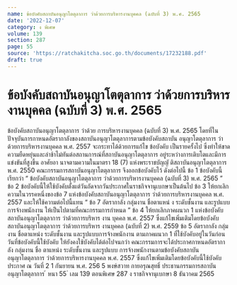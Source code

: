 ```yaml
---
name: ข้อบังคับสถาบันอนุญาโตตุลาการ ว่าด้วยการบริหารงานบุคคล (ฉบับที่ 3) พ.ศ. 2565
date: '2022-12-07'
category: ง พิเศษ
volume: 139
section: 287
page: 55
source: 'https://ratchakitcha.soc.go.th/documents/17232188.pdf'
draft: true
---
```


# ข้อบังคับสถาบันอนุญาโตตุลาการ ว่าด้วยการบริหารงานบุคคล (ฉบับที่ 3) พ.ศ. 2565

ข้อบังคับสถาบันอนุญาโตตุลาการ ว่าด้วย การบริหารงานบุคคล (ฉบับที่ 3) พ.ศ. 2565 โดยที่ในปัจจุบันการกาหนดอัตรากาลังของสถาบันอนุญาโตตุลาการตามข้อบังคับสถาบัน อนุญาโตตุลาการ ว่าด้วยการบริหารงานบุคคล พ.ศ. 2557 จะกระทาได้ด้วยการแก้ไข ข้อบังคับ เป็นรายครั้งไป ซึ่งทำให้ขาดความยืดหยุ่นและล่าช้าไม่ทันต่อสถานการณ์ที่สถาบันอนุญาโตตุลาการ อยู่ระหว่างการเติบโตและมีการแข่งขันที่สูงขึ้น อาศัยอา นาจตามความในมาตรา 18 (7) แห่งพระราชบัญญั ติสถาบันอนุญาโตตุลาการ พ.ศ. 2550 คณะกรรมการสถาบันอนุญาโตตุลาการ จึงออกข้อบังคับไว้ ดังต่อไปนี้ ข้อ 1 ข้อบังคับนี้เรียกว่า “ ข้อบังคับสถาบันอนุญาโตตุลาการ ว่าด้วยการบริหารงานบุคคล (ฉบับที่ 3) พ.ศ. 2565 ” ข้อ 2 ข้อบังคับนี้ให้ใช้บังคับตั้งแต่วันถัดจากวันประกาศในราชกิจจานุเบกษาเป็นต้นไป ข้อ 3 ให้ยกเลิกความในวรรคหนึ่งของข้อ 7 แห่งข้อบังคับสถาบันอนุญาโตตุลาการ ว่าด้วยการบริหารงานบุคคล พ.ศ. 2557 และให้ใช้ความต่อไปนี้แทน “ ข้อ 7 อัตรากาลัง กลุ่มงาน ชื่อตาแหน่ ง ระดับชั้นงาน และรูปแบบการจ้างพนักงาน ให้เป็นไปตามที่คณะกรรมการกำหนด ” ข้อ 4 ให้ยกเลิกภาคผนวก 1 แห่งข้อบังคับสถาบันอนุญาโตตุลาการ ว่าด้วยการบริหาร งาน บุคคล พ.ศ. 2557 ซึ่งแก้ไขเพิ่มเติมโดยข้อบังคับสถาบันอนุญาโตตุลาการ ว่าด้วยการบริหาร งานบุคคล (ฉบับที่ 2) พ.ศ. 2559 ข้อ 5 อัตรากาลัง กลุ่มงาน ชื่อตาแหน่ง ระดับชั้นงาน และรูปแบบการจ้างพนักงาน ตามภาคผนวก 1 ที่ใช้บังคับอยู่ในวันก่อนวันที่ข้อบังคับนี้ใช้บังคับ ให้ยังคงใช้บังคับได้ต่อไปจนกว่า คณะกรรมการจะได้ประกาศกาหนดอัตรากาลัง กลุ่มงาน ชื่อ ตาแหน่ง ระดับชั้นงาน และรูปแบบ การจ้างพนักงานตามข้อบังคับสถาบันอนุญาโตตุลาการ ว่าด้วยการบริหารงานบุคคล พ.ศ. 2557 ซึ่งแก้ไขเพิ่มเติมโดยข้อบังคับนี้ใช้บังคับ ประกาศ ณ วันที่ 2 1 กันยายน พ.ศ. 256 5 พงษ์สวาท กายอรุณสุทธิ์ ประธานกรรมการสถาบันอนุญาโตตุลาการ ้ หนา 55 ่ เลม 139 ตอนพิเศษ 287 ง ราชกิจจานุเบกษา 8 ธันวาคม 2565
